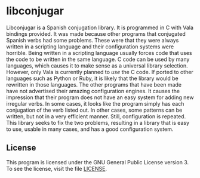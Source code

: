 libconjugar
===========

Libconjugar is a Spanish conjugation library.
It is programmed in C with Vala bindings provided.
It was made because other programs that conjugated Spanish verbs had some problems.
These were that they were always written in a scripting language and their configuration systems were horrible.
Being written in a scripting language usually forces code that uses the code to be written in the same language.
C code can be used by many languages, which causes it to make sense as a universal library selection.
However, only Vala is currently planned to *use* the C code.
If ported to other languages such as Python or Ruby, it is likely that the library would be rewritten in those languages.
The other programs that have been made have not advertised their amazing configuration engines.
It causes the impression that their program does not have an easy system for adding new irregular verbs.
In some cases, it looks like the program simply has each conjugation of the verb listed out.
In other cases, some patterns can be written, but not in a very efficient manner.
Still, configuration is repeated.
This library seeks to fix the two problems, resulting in a library that is easy to use, usable in many cases, and has a good configuration system.

License
-------

This program is licensed under the GNU General Public License version 3.
To see the license, visit the file [LICENSE](LICENSE).
